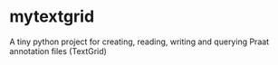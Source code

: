 # mytextgrid
A tiny python project for creating, reading, writing and querying Praat annotation files (TextGrid)
